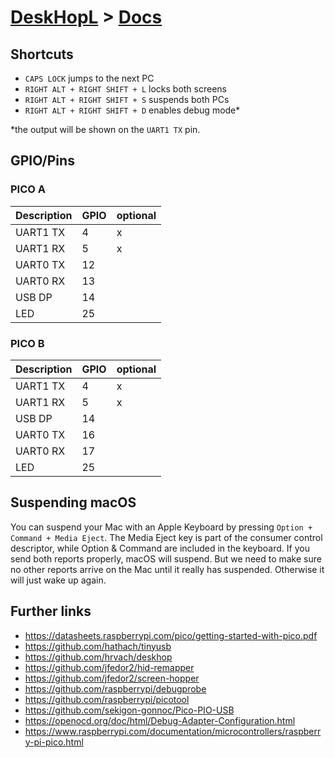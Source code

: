 # [DeskHopL](../README.md) > [Docs](#)

## Shortcuts

- `CAPS LOCK` jumps to the next PC
- `RIGHT ALT + RIGHT SHIFT + L` locks both screens
- `RIGHT ALT + RIGHT SHIFT + S` suspends both PCs
- `RIGHT ALT + RIGHT SHIFT + D` enables debug mode\*

\*the output will be shown on the `UART1 TX` pin.

## GPIO/Pins

### PICO A

| Description | GPIO | optional |
| ----------- | ---- | -------- |
| UART1 TX    | 4    | x        |
| UART1 RX    | 5    | x        |
| UART0 TX    | 12   |          |
| UART0 RX    | 13   |          |
| USB DP      | 14   |          |
| LED         | 25   |          |

### PICO B

| Description | GPIO | optional |
| ----------- | ---- | -------- |
| UART1 TX    | 4    | x        |
| UART1 RX    | 5    | x        |
| USB DP      | 14   |          |
| UART0 TX    | 16   |          |
| UART0 RX    | 17   |          |
| LED         | 25   |          |

## Suspending macOS

You can suspend your Mac with an Apple Keyboard by pressing `Option + Command + Media Eject`.
The Media Eject key is part of the consumer control descriptor, while Option & Command are included in the keyboard. If you send both reports properly, macOS will suspend.
But we need to make sure no other reports arrive on the Mac until it really has suspended. Otherwise it will just wake up again.

## Further links

- <https://datasheets.raspberrypi.com/pico/getting-started-with-pico.pdf>
- <https://github.com/hathach/tinyusb>
- <https://github.com/hrvach/deskhop>
- <https://github.com/jfedor2/hid-remapper>
- <https://github.com/jfedor2/screen-hopper>
- <https://github.com/raspberrypi/debugprobe>
- <https://github.com/raspberrypi/picotool>
- <https://github.com/sekigon-gonnoc/Pico-PIO-USB>
- <https://openocd.org/doc/html/Debug-Adapter-Configuration.html>
- <https://www.raspberrypi.com/documentation/microcontrollers/raspberry-pi-pico.html>
